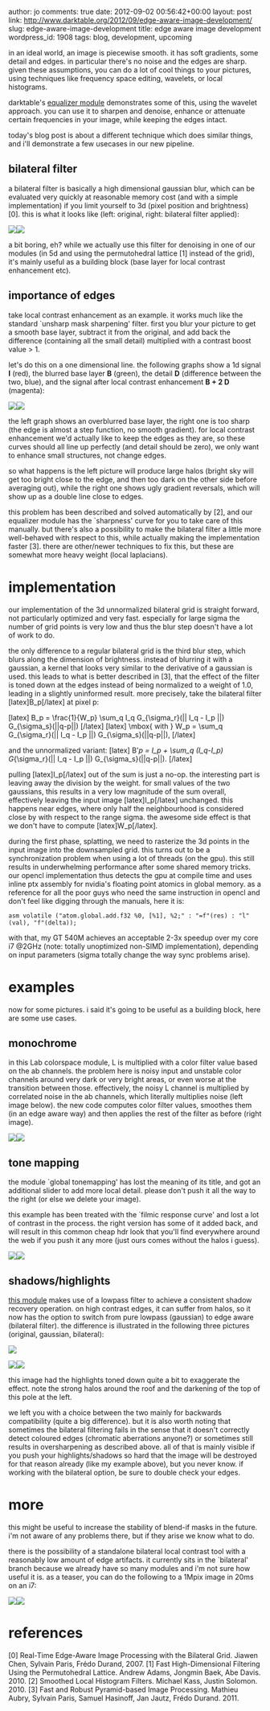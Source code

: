 author: jo
comments: true
date: 2012-09-02 00:56:42+00:00
layout: post
link: http://www.darktable.org/2012/09/edge-aware-image-development/
slug: edge-aware-image-development
title: edge aware image development
wordpress_id: 1908
tags: blog, development, upcoming

in an ideal world, an image is piecewise smooth. it has soft gradients, some detail and edges. in particular there's no noise and the edges are sharp. given these assumptions, you can do a lot of cool things to your pictures, using techniques like frequency space editing, wavelets, or local histograms.

darktable's [equalizer module](http://www.darktable.org/2011/11/darktable-and-research/) demonstrates some of this, using the wavelet approach. you can use it to sharpen and denoise, enhance or attenuate certain frequencies in your image, while keeping the edges intact.

today's blog post is about a different technique which does similar things, and i'll demonstrate a few usecases in our new pipeline.



## bilateral filter


a bilateral filter is basically a high dimensional gaussian blur, which can be evaluated very quickly at reasonable memory cost (and with a simple implementation) if you limit yourself to 3d (pixel position and brightness) [0]. this is what it looks like (left: original, right: bilateral filter applied):

[![](http://www.darktable.org/wp-content/uploads/2012/08/bilateral_original_crop.jpg)](http://www.darktable.org/2012/09/edge-aware-image-development/bilateral_original_crop/)[![](http://www.darktable.org/wp-content/uploads/2012/08/bilateral_baselayer_crop.jpg)](http://www.darktable.org/2012/09/edge-aware-image-development/bilateral_baselayer_crop/)

a bit boring, eh? while we actually use this filter for denoising in one of our modules (in 5d and using the permutohedral lattice [1] instead of the grid), it's mainly useful as a building block (base layer for local contrast enhancement etc).



## importance of edges



take local contrast enhancement as an example. it works much like the standard `unsharp mask sharpening' filter. first you blur your picture to get a smooth base layer, subtract it from the original, and add back the difference (containing all the small detail) multiplied with a contrast boost value > 1.

let's do this on a one dimensional line. the following graphs show a 1d signal **I** (red), the blurred base layer **B** (green), the detail **D** (difference between the two, blue), and the signal after local contrast enhancement **B + 2 D** (magenta):

[![](http://www.darktable.org/wp-content/uploads/2012/08/halo.jpg)](http://www.darktable.org/2012/09/edge-aware-image-development/halo/)[![](http://www.darktable.org/wp-content/uploads/2012/08/gradientrev.jpg)](http://www.darktable.org/2012/09/edge-aware-image-development/gradientrev/)

the left graph shows an overblurred base layer, the right one is too sharp (the edge is almost a step function, no smooth gradient). for local contrast enhancement we'd actually like to keep the edges as they are, so these curves should all line up perfectly (and detail should be zero), we only want to enhance small structures, not change edges.

so what happens is the left picture will produce large halos (bright sky will get too bright close to the edge, and then too dark on the other side before averaging out), while the right one shows ugly gradient reversals, which will show up as a double line close to edges.

this problem has been described and solved automatically by [2], and our equalizer module has the `sharpness' curve for you to take care of this manually. but there's also a possibility to make the bilateral filter a little more well-behaved with respect to this, while actually making the implementation faster [3]. there are other/newer techniques to fix this, but these are somewhat more heavy weight (local laplacians).



# implementation



our implementation of the 3d unnormalized bilateral grid is straight forward, not particularly optimized and very fast. especially for large sigma the number of grid points is very low and thus the blur step doesn't have a lot of work to do.

the only difference to a regular bilateral grid is the third blur step, which blurs along the dimension of brightness. instead of blurring it with a gaussian, a kernel that looks very similar to the derivative of a gaussian is used. this leads to what is better described in [3], that the effect of the filter is toned down at the edges instead of being normalized to a weight of 1.0, leading in a slightly uninformed result. more precisely, take the bilateral filter [latex]B_p[/latex] at pixel p:

[latex]
B_p = \frac{1}{W_p} \sum_q I_q G_{\sigma_r}(|| I_q - I_p ||) G_{\sigma_s}(||q-p||)
[/latex]
[latex]
 \mbox{ with } W_p = \sum_q G_{\sigma_r}(|| I_q - I_p ||) G_{\sigma_s}(||q-p||),
[/latex]

and the unnormalized variant:
[latex]
B'_p = I_p + \sum_q (I_q-I_p) G_{\sigma_r}(|| I_q - I_p ||) G_{\sigma_s}(||q-p||).
[/latex]

pulling [latex]I_p[/latex] out of the sum is just a no-op. the interesting part is leaving away the division by the weight. for small values of the two gaussians, this results in a very low magnitude of the sum overall, effectively leaving the input image [latex]I_p[/latex] unchanged. this happens near edges, where only half the neighbourhood is considered close by with respect to the range sigma. the awesome side effect is that we don't have to compute [latex]W_p[/latex].

during the first phase, splatting, we need to rasterize the 3d points in the input image into the downsampled grid. this turns out to be a synchronization problem when using a lot of threads (on the gpu). this still results in underwhelming performance after some shared memory tricks. 
our opencl implementation thus detects the gpu at compile time and uses inline ptx assembly for nvidia's floating point atomics in global memory. as a reference for all the poor guys who need the same instruction in opencl and don't feel like digging through the manuals, here it is:

`asm volatile ("atom.global.add.f32 %0, [%1], %2;" : "=f"(res) : "l"(val), "f"(delta));`

with that, my GT 540M achieves an acceptable 2-3x speedup over my core i7 @2GHz (note: totally unoptimized non-SIMD implementation), depending on input parameters (sigma totally change the way sync problems arise).



# examples



now for some pictures. i said it's going to be useful as a building block, here are some use cases.



## monochrome


in this Lab colorspace module, L is multiplied with a color filter value based on the ab channels.
the problem here is noisy input and unstable color channels around very dark or very bright areas, or even worse at the transition between those. effectively, the noisy L channel is multiplied by correlated noise in the ab channels, which literally multiplies noise (left image below).
the new code computes color filter values, smoothes them (in an edge aware way) and then applies the rest of the filter as before (right image).

[![](http://www.darktable.org/wp-content/uploads/2012/08/bw_master.jpg)](http://www.darktable.org/2012/09/edge-aware-image-development/bw_master/)[![](http://www.darktable.org/wp-content/uploads/2012/08/bw_bilateral.jpg)](http://www.darktable.org/2012/09/edge-aware-image-development/bw_bilateral/)




## tone mapping


the module `global tonemapping' has lost the meaning of its title, and got an additional slider to add more local detail. please don't push it all the way to the right (or else we delete your image).

this example has been treated with the `filmic response curve' and lost a lot of contrast in the process. the right version has some of it added back, and will result in this common cheap hdr look that you'll find everywhere around the web if you push it any more (just ours comes without the halos i guess).

[![](http://www.darktable.org/wp-content/uploads/2012/08/tonemap_master.jpg)](http://www.darktable.org/2012/09/edge-aware-image-development/tonemap_master/)[![](http://www.darktable.org/wp-content/uploads/2012/08/tonemap_bilat.jpg)](http://www.darktable.org/2012/09/edge-aware-image-development/tonemap_bilat/)



## shadows/highlights


[this module](http://www.darktable.org/2012/02/shadow-recovery-revisited/) makes use of a lowpass filter to achieve a consistent shadow recovery operation. on high contrast edges, it can suffer from halos, so it now has the option to switch from pure lowpass (gaussian) to edge aware (bilateral filter). the difference is illustrated in the following three pictures (original, gaussian, bilateral):

[![](http://www.darktable.org/wp-content/uploads/2012/08/halos_0001_05.jpg)](http://www.darktable.org/2012/09/edge-aware-image-development/halos_0001_05/)

[![](http://www.darktable.org/wp-content/uploads/2012/08/halos_0001_03.jpg)](http://www.darktable.org/2012/09/edge-aware-image-development/halos_0001_03/)[![](http://www.darktable.org/wp-content/uploads/2012/08/halos_0001_02.jpg)](http://www.darktable.org/2012/09/edge-aware-image-development/halos_0001_02/)

this image had the highlights toned down quite a bit to exaggerate the effect. note the strong halos around the roof and the darkening of the top of this pole at the left.

we left you with a choice between the two mainly for backwards compatibility (quite a big difference). but it is also worth noting that sometimes the bilateral filtering fails in the sense that it doesn't correctly detect coloured edges (chromatic aberrations anyone?) or sometimes still results in oversharpening as described above. all of that is mainly visible if you push your highlights/shadows so hard that the image will be destroyed for that reason already (like my example above), but you never know. if working with the bilateral option, be sure to double check your edges.



# more


this might be useful to increase the stability of blend-if masks in the future. i'm not aware of any problems there, but if they arise we know what to do.

there is the possibility of a standalone bilateral local contrast tool with a reasonably low amount of edge artifacts. it currently sits in the `bilateral' branch because we already have so many modules and i'm not sure how useful it is. as a teaser, you can do the following to a 1Mpix image in 20ms on an i7:

[![](http://www.darktable.org/wp-content/uploads/2012/08/bilateral_original_crop.jpg)](http://www.darktable.org/2012/09/edge-aware-image-development/bilateral_original_crop/)[![](http://www.darktable.org/wp-content/uploads/2012/08/bilateral_localcontrast_crop.jpg)](http://www.darktable.org/2012/09/edge-aware-image-development/bilateral_localcontrast_crop/)



# references



[0] Real-Time Edge-Aware Image Processing with the Bilateral Grid. Jiawen Chen, Sylvain Paris, Frédo Durand, 2007.
[1] Fast High-Dimensional Filtering Using the Permutohedral Lattice. Andrew Adams, Jongmin Baek, Abe Davis. 2010.
[2] Smoothed Local Histogram Filters. Michael Kass, Justin Solomon. 2010.
[3] Fast and Robust Pyramid-based Image Processing. Mathieu Aubry, Sylvain Paris, Samuel Hasinoff, Jan Jautz, Frédo Durand. 2011.
